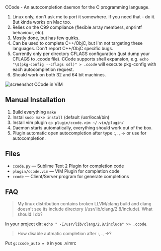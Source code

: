CCode - An autocompletion daemon for the C programming language.


1. Linux only, don't ask me to port it somewhere. If you need that - do it. But kinda works on Mac too.
2. Relies on the C99 compliance (flexible array members, snprintf behaviour, etc).
3. Mostly done, but has few quirks.
4. Can be used to complete C++/ObjC, but I'm not targeting these languages. Don't report C++/ObjC specific bugs.
5. Currently only per directory CFLAGS configuration (just dump your CFLAGS to .ccode file). CCode supports shell expansion, e.g. `echo "\$(pkg-config --cflags sdl)" > .ccode` will execute pkg-config with each autocompletion request.
6. Should work on both 32 and 64 bit machines.

![screenshot CCode in VIM](http://ompldr.org/vZXRmbQ/vim_ccode.png)


Manual Installation
-------------------
1. Build everything `make`
2. Instal `sudo make install` (default /usr/local/bin)
3. Install vim plugin `cp plugin/ccode.vim ~/.vim/plugin/`
4. Daemon starts automatically, everything should work out of the box.
5. Plugin automatic open autocompletion after type <kdb>:</kdb>, <kdb>.</kdb>, <kdb>-></kdb> or use <C-x><C-o> for autocompletion.


Files
-----
 - `ccode.py` — Sublime Text 2 Plugin for completion code
 - `plugin/ccode.vim` — VIM Plugin for completion code
 - `ccode` — Client/Server program for generate completions


FAQ
---
> My linux distribution contains broken LLVM/clang build and clang doesn't see its include directory (/usr/lib/clang/2.8/include). What should I do?

In your project dir: `echo " -I/usr/lib/clang/2.8/include" >> .ccode`.

> How disable autmatic completion after <kdb>:</kdb>, <kdb>.</kdb>, <kdb>-></kdb>?

Put `g:ccode_auto = 0` in you .vimrc
